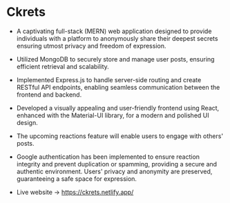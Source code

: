 # Ckrets

- A captivating full-stack (MERN) web application designed to provide individuals with a platform to anonymously share their deepest secrets ensuring utmost privacy and freedom of expression.
- Utilized MongoDB to securely store and manage user posts, ensuring efficient retrieval and scalability.
- Implemented Express.js to handle server-side routing and create RESTful API endpoints, enabling seamless communication between the frontend and backend.
- Developed a visually appealing and user-friendly frontend using React, enhanced with the Material-UI library, for a modern and polished UI design.
- The upcoming reactions feature will enable users to engage with others' posts.
- Google authentication has been implemented to ensure reaction integrity and prevent duplication or spamming, providing a secure and authentic environment. Users' privacy and anonymity are preserved, guaranteeing a safe space for expression.

- Live website -> https://ckrets.netlify.app/
